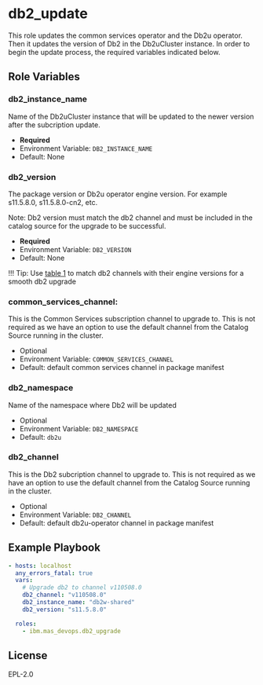 db2_update
=========

This role updates the common services operator and the Db2u operator. Then it updates the version of Db2 in the Db2uCluster instance.  In order to begin the update process, the required variables indicated below.

Role Variables
--------------
### db2_instance_name
Name of the Db2uCluster instance that will be updated to the newer version after the subcription update.

- **Required**
- Environment Variable: `DB2_INSTANCE_NAME`
- Default: None

### db2_version
The package version or Db2u operator engine version. For example s11.5.8.0, s11.5.8.0-cn2, etc.

Note: Db2 version must match the db2 channel and must be included in the catalog source for the upgrade to be successful.

- **Required**
- Environment Variable: `DB2_VERSION`
- Default: None

!!! Tip:
      Use [table 1](https://www.ibm.com/docs/en/db2/11.5?topic=1158-upgrading-updating) to match db2 channels with their engine versions for a smooth db2 upgrade

### common_services_channel:
This is the Common Services subscription channel to upgrade to. This is not required as we have an option to use the default channel from the Catalog Source running in the cluster.

- Optional
- Environment Variable: `COMMON_SERVICES_CHANNEL`
- Default: default common services channel in package manifest

### db2_namespace
Name of the namespace where Db2 will be updated

- Optional
- Environment Variable: `DB2_NAMESPACE`
- Default: `db2u`

### db2_channel
This is the Db2 subcription channel to upgrade to. This is not required as we have an option to use the default channel from the Catalog Source running in the cluster.

- Optional
- Environment Variable: `DB2_CHANNEL`
- Default: default db2u-operator channel in package manifest


Example Playbook
----------------

```yaml
- hosts: localhost
  any_errors_fatal: true
  vars:
    # Upgrade db2 to channel v110508.0
    db2_channel: "v110508.0"
    db2_instance_name: "db2w-shared"
    db2_version: "s11.5.8.0"

  roles:
    - ibm.mas_devops.db2_upgrade
```

License
-------

EPL-2.0
